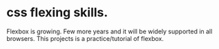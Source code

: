 # css flexing skills.

Flexbox is growing. Few more years and it will be widely supported in all browsers. This projects is a practice/tutorial of flexbox.
